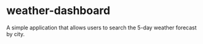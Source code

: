 # weather-dashboard
A simple application that allows users to search the 5-day weather forecast by city.
